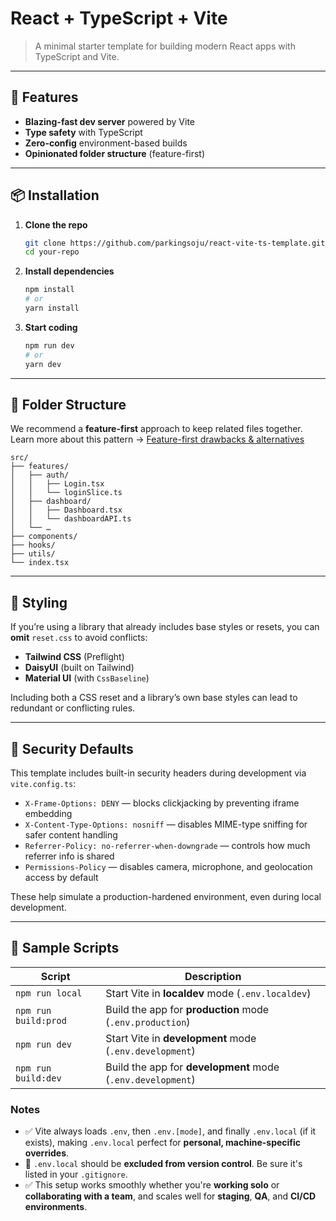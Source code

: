 # React + TypeScript + Vite

> A minimal starter template for building modern React apps with TypeScript and Vite.

---

## 🚀 Features

- **Blazing-fast dev server** powered by Vite  
- **Type safety** with TypeScript  
- **Zero-config** environment-based builds  
- **Opinionated folder structure** (feature-first)

---

## 📦 Installation

1. **Clone the repo**  
   ```bash
   git clone https://github.com/parkingsoju/react-vite-ts-template.git
   cd your-repo
   ```
2. **Install dependencies**  
   ```bash
   npm install
   # or
   yarn install
   ```
3. **Start coding**  
   ```bash
   npm run dev
   # or
   yarn dev
   ```

---

## 📁 Folder Structure

We recommend a **feature-first** approach to keep related files together.  
Learn more about this pattern → [Feature-first drawbacks & alternatives](https://codewithandrea.com/articles/flutter-project-structure/#layer-first-drawbacks)

```
src/
├── features/
│   ├── auth/
│   │   ├── Login.tsx
│   │   └── loginSlice.ts
│   ├── dashboard/
│   │   ├── Dashboard.tsx
│   │   └── dashboardAPI.ts
│   └── …
├── components/
├── hooks/
├── utils/
└── index.tsx
```

---

## 🎨 Styling

If you’re using a library that already includes base styles or resets, you can **omit** `reset.css` to avoid conflicts:

- **Tailwind CSS** (Preflight)  
- **DaisyUI** (built on Tailwind)  
- **Material UI** (with `CssBaseline`)

Including both a CSS reset and a library’s own base styles can lead to redundant or conflicting rules.

---

## 🔐 Security Defaults

This template includes built-in security headers during development via `vite.config.ts`:

- `X-Frame-Options: DENY` — blocks clickjacking by preventing iframe embedding
- `X-Content-Type-Options: nosniff` — disables MIME-type sniffing for safer content handling
- `Referrer-Policy: no-referrer-when-downgrade` — controls how much referrer info is shared
- `Permissions-Policy` — disables camera, microphone, and geolocation access by default

These help simulate a production-hardened environment, even during local development.

---

## 🔧 Sample Scripts

| Script               | Description                                                |
|----------------------|------------------------------------------------------------|
| `npm run local`      | Start Vite in **localdev** mode (`.env.localdev`)          |
| `npm run build:prod` | Build the app for **production** mode (`.env.production`)  |
| `npm run dev`        | Start Vite in **development** mode (`.env.development`)    |
| `npm run build:dev`  | Build the app for **development** mode (`.env.development`)|

### Notes

- ✅ Vite always loads `.env`, then `.env.[mode]`, and finally `.env.local` (if it exists), making `.env.local` perfect for **personal, machine-specific overrides**.
- 🚫 `.env.local` should be **excluded from version control**. Be sure it's listed in your `.gitignore`.
- ✅ This setup works smoothly whether you're **working solo** or **collaborating with a team**, and scales well for **staging**, **QA**, and **CI/CD environments**.